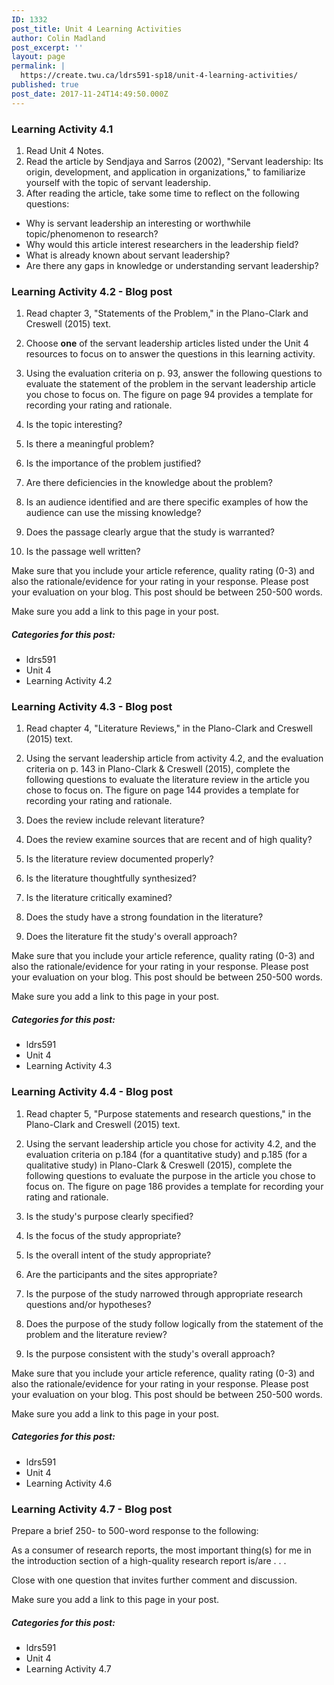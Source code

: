 ```yaml
---
ID: 1332
post_title: Unit 4 Learning Activities
author: Colin Madland
post_excerpt: ''
layout: page
permalink: |
  https://create.twu.ca/ldrs591-sp18/unit-4-learning-activities/
published: true
post_date: 2017-11-24T14:49:50.000Z
---
```


### Learning Activity 4.1

1. Read Unit 4 Notes.
2. Read the article by Sendjaya and Sarros \(2002\), "Servant leadership: Its origin, development, and application in organizations," to familiarize yourself with the topic of servant leadership.
3. After reading the article, take some time to reflect on the following questions: 

* Why is servant leadership an interesting or worthwhile topic/phenomenon to research? 
* Why would this article interest researchers in the leadership field? 
* What is already known about servant leadership? 
* Are there any gaps in knowledge or understanding servant leadership?

### Learning Activity 4.2 - Blog post

1. Read chapter 3, "Statements of the Problem," in the Plano-Clark and Creswell \(2015\) text. 
2. Choose **one** of the servant leadership articles listed under the Unit 4 resources to focus on to answer the questions in this learning activity.
3. Using the evaluation criteria on p. 93, answer the following questions to evaluate the statement of the problem in the servant leadership article you chose to focus on. The figure on page 94 provides a template for recording your rating and rationale.

1. Is the topic interesting?
2. Is there a meaningful problem?
3. Is the importance of the problem justified?
4. Are there deficiencies in the knowledge about the problem?
5. Is an audience identified and are there specific examples of how the audience can use the missing knowledge?
6. Does the passage clearly argue that the study is warranted?
7. Is the passage well written?

Make sure that you include your article reference, quality rating \(0-3\) and also the rationale/evidence for your rating in your response.  Please post your evaluation on your blog. This post should be between 250-500 words.

Make sure you add a link to this page in your post.

##### Categories for this post:

* ldrs591
* Unit 4
* Learning Activity 4.2

### Learning Activity 4.3 - Blog post

1. Read chapter 4, "Literature Reviews," in the Plano-Clark and Creswell \(2015\) text.
2. Using the servant leadership article from activity 4.2, and the evaluation criteria on p. 143 in Plano-Clark & Creswell \(2015\), complete the following questions to evaluate the literature review in the article you chose to focus on. The figure on page 144 provides a template for recording your rating and rationale.

1. Does the review include relevant literature?
2. Does the review examine sources that are recent and of high quality?
3. Is the literature review documented properly?
4. Is the literature thoughtfully synthesized?
5. Is the literature critically examined?
6. Does the study have a strong foundation in the literature?
7. Does the literature fit the study's overall approach?

Make sure that you include your article reference, quality rating \(0-3\) and also the rationale/evidence for your rating in your response.  Please post your evaluation on your blog.  This post should be between 250-500 words.

Make sure you add a link to this page in your post.

##### Categories for this post:

* ldrs591
* Unit 4
* Learning Activity 4.3

### Learning Activity 4.4 - Blog post

1. Read chapter 5, "Purpose statements and research questions," in the Plano-Clark and Creswell \(2015\) text.
2. Using the servant leadership article you chose for activity 4.2, and the evaluation criteria on p.184 \(for a quantitative study\) and p.185 \(for a qualitative study\) in Plano-Clark & Creswell \(2015\), complete the following questions to evaluate the purpose in the article you chose to focus on. The figure on page 186 provides a template for recording your rating and rationale.

1. Is the study's purpose clearly specified?
2. Is the focus of the study appropriate?
3. Is the overall intent of the study appropriate?
4. Are the participants and the sites appropriate?
5. Is the purpose of the study narrowed through appropriate research questions and/or hypotheses?
6. Does the purpose of the study follow logically from the statement of the problem and the literature review?
7. Is the purpose consistent with the study's overall approach?

Make sure that you include your article reference, quality rating \(0-3\) and also the rationale/evidence for your rating in your response.  Please post your evaluation on your blog. This post should be between 250-500 words.

Make sure you add a link to this page in your post.

##### Categories for this post:

* ldrs591
* Unit 4
* Learning Activity 4.6

### Learning Activity 4.7 - Blog post

Prepare a brief 250- to 500-word response to the following:

As a consumer of research reports, the most important thing\(s\) for me in the introduction section of a high-quality research report is/are . . .

Close with one question that invites further comment and discussion.

Make sure you add a link to this page in your post.

##### Categories for this post:

* ldrs591
* Unit 4
* Learning Activity 4.7



